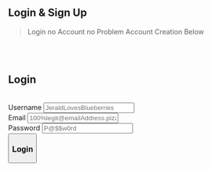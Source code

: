 <html>
  <h2>Login & Sign Up</h2>
  <blockquote>Login no Account no Problem Account Creation Below</blockquote>
  <br><br><h2>Login</h2>
  <div>
    <br><form id = "LoginForm">
      <label for="user_id">Username</label>
      <input type="text" id="login_username" name="user_id" placeholder="JeraldLovesBlueberries" value=""><br>
      <label for="user_email">Email</label>
      <input type="text" id="login_email" name="user_email" placeholder="100%legit@emailAddress.pizza" value=""><br>
      <label for="user_password">Password</label>
      <input type="password" id="login_password" name="user_password" placeholder="P@$$w0rd" value=""><br>
      <button type="button" id="login_submittion"><h3>Login</h3></button>
    </form>
    <br><div id = "SignInError">
      <h3><b>ERROR: No Account Found With Matching Credentials.</b>
        <br><b>Don't have an account?</b> <a href="{{site.baseurl}}/SignIn"><b>Sign Up</b></a>
      </h3>
    </div>
  </div>
  
  <style>
    #SignInError{
      text-align: center;
      align-self: center;
      background-color: rgb(223, 109, 109, 0.60);
      border-radius: 0.5em;
      min-height: 50px;
      width: 100%;
      line-height: 50px;
      display: none;
    }
    
    #LoginForm{
      max-height: 400px;
    }  
  </style>
  
  <script>
    window.onload = function() {
    let userLoggedIn = localStorage.getItem("userLoggedIn");
    if (userLoggedIn === "true") {
        document.getElementById("navigation").style.visibility = "visible";
        document.getElementById("lognav").style.visibility = "hidden";
    } else {
        document.getElementById("navigation").style.visibility = "hidden";
        document.getElementById("lognav").style.visibility = "visible";
    }
}
    
    $('#login_submittion').click(async function() {
    let username = $('#login_username').val();
    let email = $('#login_email').val();
    let password = $('#login_password').val();
    let url = './login.json'; 

    const headers = {
        method: 'GET',
        mode: 'cors',
        credentials: 'omit',
        headers: {'Content-Type': 'application/json'},
    };
    try {
        const response = await fetch(url, headers);
        if (!response.ok) {
            throw new Error("Login Failed");
        }
        const data = await response.json();
        const user = data.users.find(user => user.username === username && user.password === password && user.email === email);
        if (user) {
            console.log("Login Successful");
            document.getElementById("navigation").style.visibility = "visible";
            document.getElementById("lognav").style.visibility = "hidden";
            localStorage.setItem("userLoggedIn", "true");
            document.getElementById("SignInError").style.display = "none";
            window.location.href = "{{site.baseurl}}/game";
            
        } 
        else {
            console.log("Login Failed");
            document.getElementById("SignInError").style.display = "block";
        }
    } catch(error) {
        console.log(error);
        document.getElementById("SignInError").style.display = "block";
    }

  let logOut = document.getElementById("logOut")
    logOut.onclick = function exit(){
    localStorage.setItem("userLoggedIn", "false");
    document.getElementById("navigation").style.visibility = "hidden";
    document.getElementById("lognav").style.visibility = "visible";
    location.href = "{{site.baseurl}}";
}
});
/*
$('#login_submittion').click(async function() {
  let username = $('#login_username').val();
  let email = $('#login_email').val();
  let password = $('#login_password').val();
  let url = './login.json'; 

  const headers = {
    method: 'POST',
    mode: 'cors',
    credentials: 'omit',
    headers: {'Content-Type': 'application/json'},
    body: JSON.stringify({username, email, password})
  };
  
  try {
    const response = await fetch(url, headers);
    if (!response.ok) {
      throw new Error("Login Failed");
    }
    const data = await response.json();
    const user = data.users.find(user => user.username === username && user.password === password && user.email === email);
    if (user) {
      console.log("Login Successful");
      document.getElementById("navigation").style.visibility = "visible";
      document.getElementById("lognav").style.visibility = "hidden";
      localStorage.setItem("userLoggedIn", "true");
      document.getElementById("SignInError").style.display = "none";
      window.location.href = "{{site.baseurl}}/game";
    } 
    else {
      console.log("Login Failed");
      document.getElementById("SignInError").style.display = "block";
    }
  } catch(error) {
    console.log(error);
    document.getElementById("SignInError").style.display = "block";
  }
});*/


  </script>  
</html>


